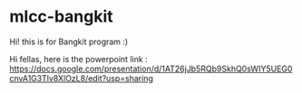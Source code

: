 # mlcc-bangkit
Hi! this is for Bangkit program :)

Hi fellas, here is the powerpoint link : https://docs.google.com/presentation/d/1AT26jJb5RQb9SkhQ0sWIY5UEG0cnvA1G3Tlv8XlOzL8/edit?usp=sharing
